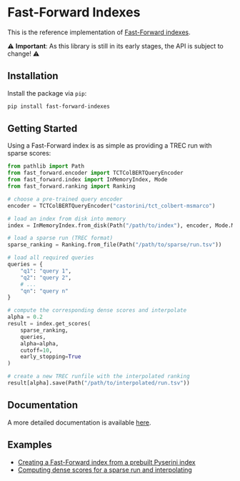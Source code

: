 # Fast-Forward Indexes
This is the reference implementation of [Fast-Forward indexes](https://arxiv.org/abs/2110.06051).

⚠ **Important**: As this library is still in its early stages, the API is subject to change! ⚠

## Installation
Install the package via `pip`:
```bash
pip install fast-forward-indexes
```

## Getting Started
Using a Fast-Forward index is as simple as providing a TREC run with sparse scores:
```python
from pathlib import Path
from fast_forward.encoder import TCTColBERTQueryEncoder
from fast_forward.index import InMemoryIndex, Mode
from fast_forward.ranking import Ranking

# choose a pre-trained query encoder
encoder = TCTColBERTQueryEncoder("castorini/tct_colbert-msmarco")

# load an index from disk into memory
index = InMemoryIndex.from_disk(Path("/path/to/index"), encoder, Mode.MAXP)

# load a sparse run (TREC format)
sparse_ranking = Ranking.from_file(Path("/path/to/sparse/run.tsv"))

# load all required queries
queries = {
    "q1": "query 1",
    "q2": "query 2",
    # ...
    "qn": "query n"
}

# compute the corresponding dense scores and interpolate
alpha = 0.2
result = index.get_scores(
    sparse_ranking,
    queries,
    alpha=alpha,
    cutoff=10,
    early_stopping=True
)

# create a new TREC runfile with the interpolated ranking
result[alpha].save(Path("/path/to/interpolated/run.tsv"))
```

## Documentation
A more detailed documentation is available [here](https://mrjleo.github.io/fast-forward-indexes/latest/fast_forward.html).

## Examples
* [Creating a Fast-Forward index from a prebuilt Pyserini index](fast_forward/examples/create_index_from_pyserini.py)
* [Computing dense scores for a sparse run and interpolating](fast_forward/examples/interpolate.py)
